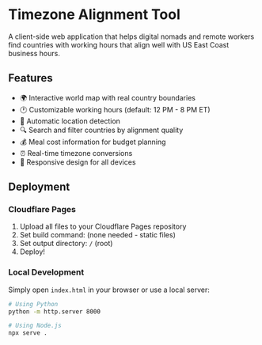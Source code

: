 # Timezone Alignment Tool

A client-side web application that helps digital nomads and remote workers find countries with working hours that align well with US East Coast business hours.

## Features

- 🌍 Interactive world map with real country boundaries
- 🕐 Customizable working hours (default: 12 PM - 8 PM ET)
- 📍 Automatic location detection
- 🔍 Search and filter countries by alignment quality
- 💰 Meal cost information for budget planning
- ⏰ Real-time timezone conversions
- 📱 Responsive design for all devices

## Deployment

### Cloudflare Pages
1. Upload all files to your Cloudflare Pages repository
2. Set build command: (none needed - static files)
3. Set output directory: `/` (root)
4. Deploy!

### Local Development
Simply open `index.html` in your browser or use a local server:
```bash
# Using Python
python -m http.server 8000

# Using Node.js
npx serve .